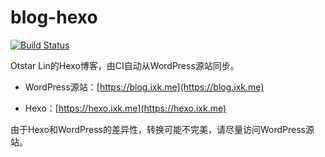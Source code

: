 # blog-hexo
[![Build Status](https://drone.lincdn.top/api/badges/syfxlin/blog-source/status.svg)](https://drone.lincdn.top/syfxlin/blog-source)

Otstar Lin的Hexo博客，由CI自动从WordPress源站同步。

- WordPress源站：[https://blog.ixk.me](https://blog.ixk.me)

- Hexo：[https://hexo.ixk.me](https://hexo.ixk.me)

由于Hexo和WordPress的差异性，转换可能不完美，请尽量访问WordPress源站。
